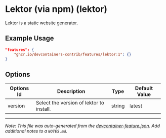 
# Lektor (via npm) (lektor)

Lektor is a static website generator.

## Example Usage

```json
"features": {
    "ghcr.io/devcontainers-contrib/features/lektor:1": {}
}
```

## Options

| Options Id | Description | Type | Default Value |
|-----|-----|-----|-----|
| version | Select the version of lektor to install. | string | latest |



---

_Note: This file was auto-generated from the [devcontainer-feature.json](https://github.com/devcontainers-contrib/features/blob/main/src/lektor/devcontainer-feature.json).  Add additional notes to a `NOTES.md`._
